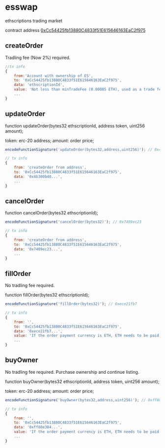 # esswap

ethscriptions trading market

contract address [0xCc54425fb13880C4833f51E615646163EaC2f975](https://etherscan.io/address/0xcc54425fb13880c4833f51e615646163eac2f975)

## createOrder

Tradling fee (Now 2%) required.

``` js
//tx info
{
    from:'Account with ownership of ES',
    to: '0xCc54425fb13880C4833f51E615646163EaC2f975',
    data: 'ethscriptionId',
    value: 'Not less than minTradeFee (0.00005 ETH), used as a trade fee, set the order ETH price according to the tradling fee ratio (2%)',
    ...
}
```

## updateOrder

function updateOrder(bytes32 ethscriptionId, address token, uint256 amount);

token: erc-20 address;
amount: order price;

``` js
encodeFunctionSignature('updateOrder(bytes32,address,uint256)'); // 0x4b300b40

// tx info
{
    from: 'createOrder from address',
    to: '0xCc54425fb13880C4833f51E615646163EaC2f975',
    data: '0x4b300b40...',
    ...
}
```

## cancelOrder

function cancelOrder(bytes32 ethscriptionId);

```js
encodeFunctionSignature('cancelOrder(bytes32)'); // 0x7489ec23

// tx info
{
    from: 'createOrder from address',
    to: '0xCc54425fb13880C4833f51E615646163EaC2f975',
    data: '0x7489ec23...',
    ...
}
```

## fillOrder

No tradling fee required.

function fillOrder(bytes32 ethscriptionId);

```js
encodeFunctionSignature('fillOrder(bytes32)'); // 0xece21fb7

// tx info
{
    from: '',
    to: '0xCc54425fb13880C4833f51E615646163EaC2f975',
    data: '0xece21fb7...',
    value: 'If the order payment currency is ETH, ETH needs to be paid', // and other erc-20 tokens need to be approved in advance, value set 0x0
    ...
}
```

## buyOwner

No tradling fee required.
Purchase ownership and continue listing.

function buyOwner(bytes32 ethscriptionId, address token, uint256 amount);

token: erc-20 address;
amount: order price;

```js
encodeFunctionSignature('buyOwner(bytes32,address,uint256)'); // 0xff80e384

// tx info
{
    from: '',
    to: '0xCc54425fb13880C4833f51E615646163EaC2f975',
    data: '0xff80e384...',
    value: 'If the order payment currency is ETH, ETH needs to be paid', // and other erc-20 tokens need to be approved in advance, value set 0x0
    ...
}
```